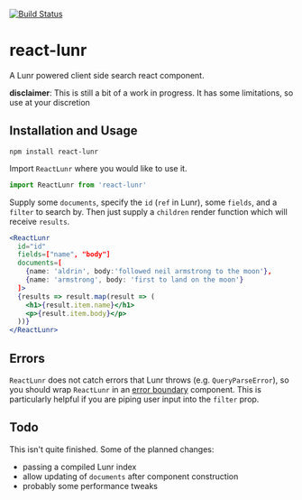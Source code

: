 [![Build Status](https://semaphoreci.com/api/v1/twostoryrobot/react-lunr/branches/master/shields_badge.svg)](https://semaphoreci.com/twostoryrobot/react-lunr)

# react-lunr

A Lunr powered client side search react component.

**disclaimer**: This is still a bit of a work in progress. It has some limitations, so use at your discretion

## Installation and Usage

    npm install react-lunr

Import `ReactLunr` where you would like to use it.


```js
import ReactLunr from 'react-lunr'
```

Supply some `documents`, specify the `id` (`ref` in Lunr), some `fields`, and a 
`filter` to search by. Then just supply a `children` render function which will 
receive `results`.


```jsx
<ReactLunr
  id="id"
  fields=["name", "body"]
  documents=[
    {name: 'aldrin', body:'followed neil armstrong to the moon'},
    {name: 'armstrong', body: 'first to land on the moon'}
  ]>
  {results => result.map(result => (
    <h1>{result.item.name}</h1>
    <p>{result.item.body}</p>
  ))}
</ReactLunr>
```

## Errors

`ReactLunr` does not catch errors that Lunr throws (e.g. `QueryParseError`), so 
you should wrap `ReactLunr` in an [error 
boundary](https://reactjs.org/docs/error-boundaries.html) component. This is 
particularly helpful if you are piping user input into the `filter` prop.

## Todo

This isn't quite finished. Some of the planned changes:

* passing a compiled Lunr index
* allow updating of `documents` after component construction
* probably some performance tweaks


